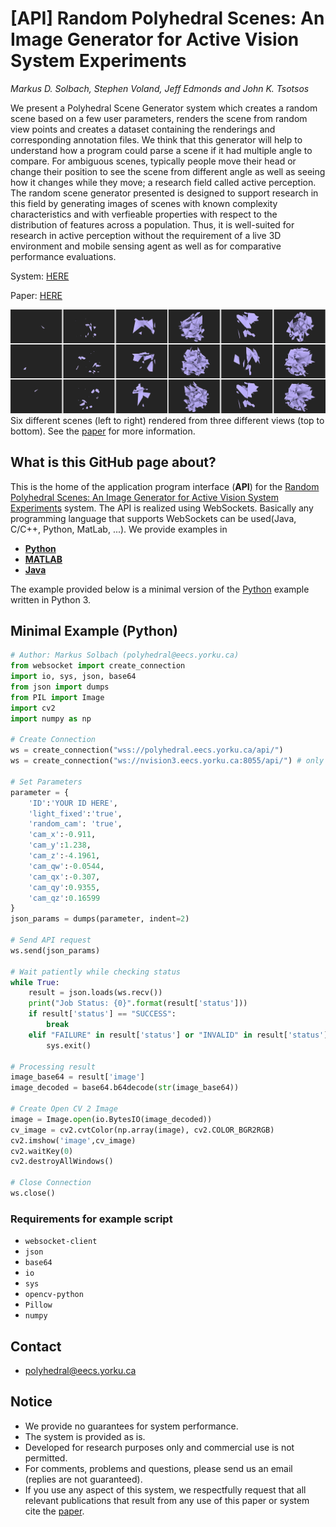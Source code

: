 # [API] Random Polyhedral Scenes: An Image Generator for Active Vision System Experiments
_Markus D. Solbach, Stephen Voland, Jeff Edmonds and John K. Tsotsos_

We present a Polyhedral Scene Generator system which creates a random scene based on a few user parameters, renders the scene from random view points and creates a dataset containing the renderings and corresponding annotation files. We think that this generator will help to understand how a program could parse a scene if it had multiple angle to compare. For ambiguous scenes, typically people move their head or change their position to see the scene from different angle as well as seeing how it changes while they move; a research field called active perception. The random scene generator presented is designed to support research in this field by generating images of scenes with known complexity characteristics and with verfieable properties with respect to the distribution of features across a population. Thus, it is well-suited for research in active perception without the requirement of a live 3D environment and mobile sensing agent as well as for comparative performance evaluations.

System: [HERE](http://polyhedral.eecs.yorku.ca)

Paper: [HERE](https://arxiv.org/pdf/1803.10100.pdf)

![Example Scenes](/img/scenes.jpg)
Six different scenes (left to right) rendered from three different views (top to bottom). See the [paper](https://arxiv.org/pdf/1803.10100.pdf) for more information.

## What is this GitHub page about?
This is the home of the application program interface (**API**) for the [Random Polyhedral Scenes: An Image Generator for Active Vision System Experiments](http://polyhedral.eecs.yorku.ca) system.
The API is realized using WebSockets. Basically any programming language that supports WebSockets can be used(Java, C/C++, Python, MatLab, ...).
We provide examples in 

* [**Python**](https://github.com/solbach/polyhedral/tree/master/Python)
* [**MATLAB**](https://github.com/solbach/polyhedral/tree/master/MATLAB) 
* [**Java**](https://github.com/solbach/polyhedral/tree/master/Java)

The example provided below is a minimal version of the [Python](https://github.com/solbach/polyhedral/tree/master/Python) example written in Python 3.

## Minimal Example (Python)
```python
# Author: Markus Solbach (polyhedral@eecs.yorku.ca)
from websocket import create_connection
import io, sys, json, base64
from json import dumps
from PIL import Image
import cv2
import numpy as np

# Create Connection
ws = create_connection("wss://polyhedral.eecs.yorku.ca/api/")
ws = create_connection("ws://nvision3.eecs.yorku.ca:8055/api/") # only available to students at YorkU (note: ws vs wss for the protocol) 

# Set Parameters
parameter = {
    'ID':'YOUR ID HERE',
    'light_fixed':'true',
    'random_cam': 'true',
    'cam_x':-0.911,
    'cam_y':1.238,
    'cam_z':-4.1961,
    'cam_qw':-0.0544,
    'cam_qx':-0.307,
    'cam_qy':0.9355,
    'cam_qz':0.16599
}
json_params = dumps(parameter, indent=2)

# Send API request
ws.send(json_params)

# Wait patiently while checking status
while True:
    result = json.loads(ws.recv())
    print("Job Status: {0}".format(result['status']))
    if result['status'] == "SUCCESS":
        break
    elif "FAILURE" in result['status'] or "INVALID" in result['status']:
        sys.exit()

# Processing result
image_base64 = result['image']
image_decoded = base64.b64decode(str(image_base64))

# Create Open CV 2 Image
image = Image.open(io.BytesIO(image_decoded))
cv_image = cv2.cvtColor(np.array(image), cv2.COLOR_BGR2RGB)
cv2.imshow('image',cv_image)
cv2.waitKey(0)
cv2.destroyAllWindows()

# Close Connection
ws.close()
```
### Requirements for example script
* ```websocket-client```
* ```json```
* ```base64```
* ```io```
* ```sys```
* ```opencv-python```
* ```Pillow```
* ```numpy```

## Contact
* polyhedral@eecs.yorku.ca

## Notice
* We provide no guarantees for system performance.
* The system is provided as is.
* Developed for research purposes only and commercial use is not permitted.
* For comments, problems and questions, please send us an email (replies are not guaranteed).
* If you use any aspect of this system, we respectfully request that all relevant publications that result from any use of this paper or system cite the [paper](https://arxiv.org/pdf/1803.10100.pdf).
